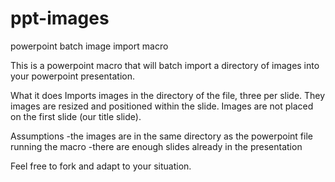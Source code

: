 ppt-images
==========

powerpoint batch image import macro

This is a powerpoint macro that will batch import a directory of images into your powerpoint presentation.

What it does
Imports images in the directory of the file, three per slide. They images are resized and positioned within the slide. Images are not placed on the first slide (our title slide).

Assumptions
-the images are in the same directory as the powerpoint file running the macro
-there are enough slides already in the presentation

Feel free to fork and adapt to your situation.
